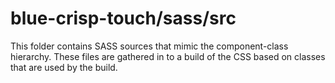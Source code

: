 # blue-crisp-touch/sass/src

This folder contains SASS sources that mimic the component-class hierarchy. These files
are gathered in to a build of the CSS based on classes that are used by the build.
